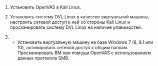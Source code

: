 1. Установить OpenVAS в Kali Linux.

2. Установить систему DVL Linux в качестве виртуальной машины, 
настроить сетевой доступ к ней со стороны Kali Linux и просканировать систему DVL Linux на наличие уязвимостей.

3. * Установить виртуальную машину на базе Windows 7 (8, 8.1 или 10), активировать сетевой доступ к общим папкам. 
Просканировать ВМ при помощи OpenVAS с использованием данных протокола SMB.